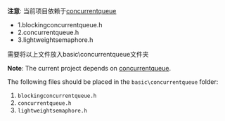 **注意**: 当前项目依赖于[concurrentqueue](https://github.com/cameron314/concurrentqueue/tree/master)

- 1.blockingconcurrentqueue.h
- 2.concurrentqueue.h
- 3.lightweightsemaphore.h

需要将以上文件放入basic\concurrentqueue文件夹

**Note**: The current project depends on [concurrentqueue](https://github.com/cameron314/concurrentqueue/tree/master).  

The following files should be placed in the `basic\concurrentqueue` folder:  
1. `blockingconcurrentqueue.h`  
2. `concurrentqueue.h`  
3. `lightweightsemaphore.h`
